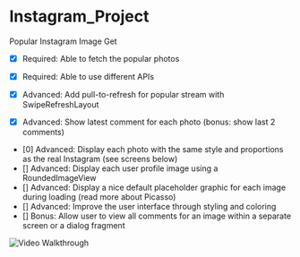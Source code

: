 # Instagram_Project
Popular Instagram Image Get

 * [x] Required: Able to fetch the popular photos
 * [x] Required: Able to use different APIs

 * [x] Advanced: Add pull-to-refresh for popular stream with SwipeRefreshLayout
 * [x] Advanced: Show latest comment for each photo (bonus: show last 2 comments)
 * [0] Advanced: Display each photo with the same style and proportions as the real Instagram (see screens below)
 * [] Advanced: Display each user profile image using a RoundedImageView
 * [] Advanced: Display a nice default placeholder graphic for each image during loading (read more about Picasso)
 * [] Advanced: Improve the user interface through styling and coloring
 * [] Bonus: Allow user to view all comments for an image within a separate screen or a dialog fragment

![Video Walkthrough](file:///Users/desy/Desktop/Instagram_Project.gif)

